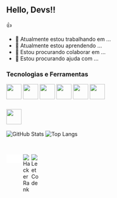 ## Hello, Devs!!

 👍

- 🔭 Atualmente estou trabalhando em ...
- 🌱 Atualmente estou aprendendo ...
- 👯 Estou procurando colaborar em ...
- 🤔 Estou procurando ajuda com ...

### Tecnologias e Ferramentas

<img loading="lazy" src="https://cdn.jsdelivr.net/gh/devicons/devicon/icons/html5/html5-original-wordmark.svg" width="40" height="40"/> <img loading="lazy" src="https://cdn.jsdelivr.net/gh/devicons/devicon/icons/git/git-original.svg" width="40" height="40"/>
<img loading="lazy" src="https://cdn.jsdelivr.net/gh/devicons/devicon/icons/java/java-original.svg" width="40" height="40"/>
<img loading="lazy" src="https://cdn.jsdelivr.net/gh/devicons/devicon/icons/javascript/javascript-original.svg" width="40" height="40"/>
<img loading="lazy" src="https://cdn.jsdelivr.net/gh/devicons/devicon/icons/postgresql/postgresql-plain-wordmark.svg" width="40" height="40"/>
<img loading="lazy" src="https://cdn.jsdelivr.net/gh/devicons/devicon/icons/vscode/vscode-original.svg" width="40" height="40"/>
          
###

<img loading="lazy" 
src="https://cdn.jsdelivr.net/gh/devicons/devicon/icons/windows8/windows8-original.svg" width="40" height="40" />

![GitHub Stats](https://github-readme-stats.vercel.app/api?username=lucasneryy&theme=transparent&bg_color=000&border_color=97D1ED&show_icons=true&icon_color=97D1ED&title_color=ffffff&text_color=FFF)
![Top Langs](https://github-readme-stats.vercel.app/api/top-langs/?username=lucasneryy&layout=compact&bg_color=000&border_color=97D1ED&title_color=ffffff&text_color=FFF)

<!-- <img alt="top langs" src="https://github-readme-stats.vercel.app/api/top-langs/?username=lucasneryy"/> -->

</br>

<a href="https://www.linkedin.com/in/username" target="_blank"><img align="left" alt="LinkedIn" width="22px" src="https://github.com/Aakarsh-B/trying-repos/blob/master/linkedin.svg" />
<a href="https://github.com/lucasneryy" target="_blank"><img align="left" alt="GitHub" width="22px" src="https://github.com/Aakarsh-B/trying-repos/blob/master/github.svg" />
<a href="https://www.hackerrank.com/username" target="blank"><img align="left" alt="HackerRank" width="22px" src="https://raw.githubusercontent.com/rahuldkjain/github-profile-readme-generator/master/src/images/icons/Social/hackerrank.svg" />
<a href="https://www.leetcode.com/username" target="blank"><img align="left" alt="LeetCode" width="22px" src="https://raw.githubusercontent.com/rahuldkjain/github-profile-readme-generator/master/src/images/icons/Social/leet-code.svg" />
